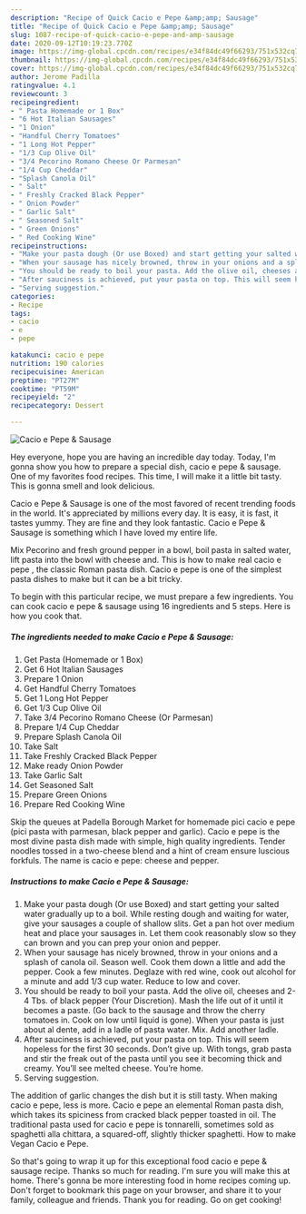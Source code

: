 ```yaml
---
description: "Recipe of Quick Cacio e Pepe &amp;amp; Sausage"
title: "Recipe of Quick Cacio e Pepe &amp;amp; Sausage"
slug: 1087-recipe-of-quick-cacio-e-pepe-and-amp-sausage
date: 2020-09-12T10:19:23.770Z
image: https://img-global.cpcdn.com/recipes/e34f84dc49f66293/751x532cq70/cacio-e-pepe-sausage-recipe-main-photo.jpg
thumbnail: https://img-global.cpcdn.com/recipes/e34f84dc49f66293/751x532cq70/cacio-e-pepe-sausage-recipe-main-photo.jpg
cover: https://img-global.cpcdn.com/recipes/e34f84dc49f66293/751x532cq70/cacio-e-pepe-sausage-recipe-main-photo.jpg
author: Jerome Padilla
ratingvalue: 4.1
reviewcount: 3
recipeingredient:
- " Pasta Homemade or 1 Box"
- "6 Hot Italian Sausages"
- "1 Onion"
- "Handful Cherry Tomatoes"
- "1 Long Hot Pepper"
- "1/3 Cup Olive Oil"
- "3/4 Pecorino Romano Cheese Or Parmesan"
- "1/4 Cup Cheddar"
- "Splash Canola Oil"
- " Salt"
- " Freshly Cracked Black Pepper"
- " Onion Powder"
- " Garlic Salt"
- " Seasoned Salt"
- " Green Onions"
- " Red Cooking Wine"
recipeinstructions:
- "Make your pasta dough (Or use Boxed) and start getting your salted water gradually up to a boil. While resting dough and waiting for water, give your sausages a couple of shallow slits. Get a pan hot over medium heat and place your sausages in. Let them cook reasonably slow so they can brown and you can prep your onion and pepper."
- "When your sausage has nicely browned, throw in your onions and a splash of canola oil. Season well. Cook them down a little and add the pepper. Cook a few minutes. Deglaze with red wine, cook out alcohol for a minute and add 1/3 cup water. Reduce to low and cover."
- "You should be ready to boil your pasta. Add the olive oil, cheeses and 2-4 Tbs. of black pepper (Your Discretion). Mash the life out of it until it becomes a paste. (Go back to the sausage and throw the cherry tomatoes in. Cook on low until liquid is gone). When your pasta is just about al dente, add in a ladle of pasta water. Mix. Add another ladle."
- "After sauciness is achieved, put your pasta on top. This will seem hopeless for the first 30 seconds. Don’t give up. With tongs, grab pasta and stir the freak out of the pasta until you see it becoming thick and creamy. You’ll see melted cheese. You’re home."
- "Serving suggestion."
categories:
- Recipe
tags:
- cacio
- e
- pepe

katakunci: cacio e pepe 
nutrition: 190 calories
recipecuisine: American
preptime: "PT27M"
cooktime: "PT59M"
recipeyield: "2"
recipecategory: Dessert

---
```



![Cacio e Pepe &amp; Sausage](https://img-global.cpcdn.com/recipes/e34f84dc49f66293/751x532cq70/cacio-e-pepe-sausage-recipe-main-photo.jpg)

Hey everyone, hope you are having an incredible day today. Today, I'm gonna show you how to prepare a special dish, cacio e pepe &amp; sausage. One of my favorites food recipes. This time, I will make it a little bit tasty. This is gonna smell and look delicious.

Cacio e Pepe &amp; Sausage is one of the most favored of recent trending foods in the world. It's appreciated by millions every day. It is easy, it is fast, it tastes yummy. They are fine and they look fantastic. Cacio e Pepe &amp; Sausage is something which I have loved my entire life.

Mix Pecorino and fresh ground pepper in a bowl, boil pasta in salted water, lift pasta into the bowl with cheese and. This is how to make real cacio e pepe , the classic Roman pasta dish. Cacio e pepe is one of the simplest pasta dishes to make but it can be a bit tricky.


To begin with this particular recipe, we must prepare a few ingredients. You can cook cacio e pepe &amp; sausage using 16 ingredients and 5 steps. Here is how you cook that.

<!--inarticleads1-->

##### The ingredients needed to make Cacio e Pepe &amp; Sausage:

1. Get  Pasta (Homemade or 1 Box)
1. Get 6 Hot Italian Sausages
1. Prepare 1 Onion
1. Get Handful Cherry Tomatoes
1. Get 1 Long Hot Pepper
1. Get 1/3 Cup Olive Oil
1. Take 3/4 Pecorino Romano Cheese (Or Parmesan)
1. Prepare 1/4 Cup Cheddar
1. Prepare Splash Canola Oil
1. Take  Salt
1. Take  Freshly Cracked Black Pepper
1. Make ready  Onion Powder
1. Take  Garlic Salt
1. Get  Seasoned Salt
1. Prepare  Green Onions
1. Prepare  Red Cooking Wine


Skip the queues at Padella Borough Market for homemade pici cacio e pepe (pici pasta with parmesan, black pepper and garlic). Cacio e pepe is the most divine pasta dish made with simple, high quality ingredients. Tender noodles tossed in a two-cheese blend and a hint of cream ensure luscious forkfuls. The name is cacio e pepe: cheese and pepper. 

<!--inarticleads2-->

##### Instructions to make Cacio e Pepe &amp; Sausage:

1. Make your pasta dough (Or use Boxed) and start getting your salted water gradually up to a boil. While resting dough and waiting for water, give your sausages a couple of shallow slits. Get a pan hot over medium heat and place your sausages in. Let them cook reasonably slow so they can brown and you can prep your onion and pepper.
1. When your sausage has nicely browned, throw in your onions and a splash of canola oil. Season well. Cook them down a little and add the pepper. Cook a few minutes. Deglaze with red wine, cook out alcohol for a minute and add 1/3 cup water. Reduce to low and cover.
1. You should be ready to boil your pasta. Add the olive oil, cheeses and 2-4 Tbs. of black pepper (Your Discretion). Mash the life out of it until it becomes a paste. (Go back to the sausage and throw the cherry tomatoes in. Cook on low until liquid is gone). When your pasta is just about al dente, add in a ladle of pasta water. Mix. Add another ladle.
1. After sauciness is achieved, put your pasta on top. This will seem hopeless for the first 30 seconds. Don’t give up. With tongs, grab pasta and stir the freak out of the pasta until you see it becoming thick and creamy. You’ll see melted cheese. You’re home.
1. Serving suggestion.


The addition of garlic changes the dish but it is still tasty. When making cacio e pepe, less is more. Cacio e pepe an elemental Roman pasta dish, which takes its spiciness from cracked black pepper toasted in oil. The traditional pasta used for cacio e pepe is tonnarelli, sometimes sold as spaghetti alla chittara, a squared-off, slightly thicker spaghetti. How to make Vegan Cacio e Pepe. 

So that's going to wrap it up for this exceptional food cacio e pepe &amp; sausage recipe. Thanks so much for reading. I'm sure you will make this at home. There's gonna be more interesting food in home recipes coming up. Don't forget to bookmark this page on your browser, and share it to your family, colleague and friends. Thank you for reading. Go on get cooking!
